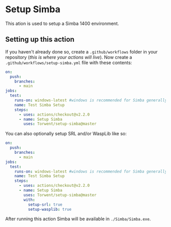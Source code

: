 # Setup Simba

This ation is used to setup a Simba 1400 environment.

## Setting up this action

If you haven't already done so, create a `.github/workflows` folder in your repository (_this is where your actions will live_).
Now create a `.github/workflows/setup-simba.yml` file with these contents:

```yaml
on:
  push:
    branches:
      - main
jobs:
  test:
    runs-on: windows-latest #windows is recommended for Simba generally.
    name: Test Simba Setup
    steps:
      - uses: actions/checkout@v2.2.0
      - name: Setup Simba
        uses: Torwent/setup-simba@master
```

You can also optionally setup SRL and/or WaspLib like so:

```yaml
on:
  push:
    branches:
      - main
jobs:
  test:
    runs-on: windows-latest #windows is recommended for Simba generally.
    name: Test Simba Setup
    steps:
      - uses: actions/checkout@v2.2.0
      - name: Setup Simba
        uses: Torwent/setup-simba@master
        with:
          setup-srl: true
          setup-wasplib: true
```

After running this action Simba will be available in `./Simba/Simba.exe`.
